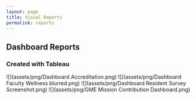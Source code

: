 ```yaml
---
layout: page
title: Visual Reports
permalink: reports
---
```





## Dashboard Reports
### Created with Tableau

![](assets/png/Dashboard Accreditation.png)
![](assets/png/Dashboard Faculty Wellness blurred.png)
![](assets/png/Dashboard Resident Survey Screenshot.png)
![](assets/png/GME Mission Contribution Dashboard.png)